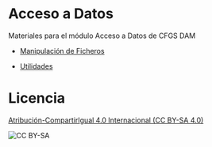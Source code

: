 # Acceso a Datos
Materiales para el módulo Acceso a Datos de CFGS DAM

- [Manipulación de Ficheros](https://github.com/franlu/DAM-AD/tree/master/src/ficheros)


- [Utilidades](https://github.com/franlu/DAM-AD/tree/master/src/utilidades)


# Licencia

[Atribución-CompartirIgual 4.0 Internacional (CC BY-SA 4.0)](https://creativecommons.org/licenses/by-sa/4.0/deed.es)

![CC BY-SA](https://mirrors.creativecommons.org/presskit/buttons/80x15/png/by-sa.png)
